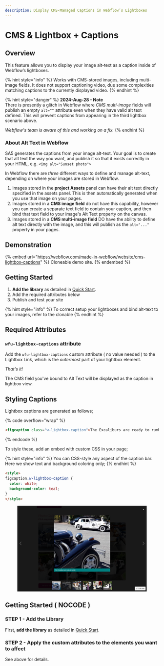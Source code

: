 ```yaml
---
description: Display CMS-Managed Captions in Webflow’s Lightboxes
---
```


# CMS & Lightbox + Captions

## Overview <a href="#display-captions-in-webflows-lightboxes" id="display-captions-in-webflows-lightboxes"></a>

This feature allows you to display your image alt-text as a caption inside of Webflow’s lightboxes.&#x20;

{% hint style="info" %}
Works with CMS-stored images, including multi-image fields. It does not support captioning video, due some complexities matching captions to the currently displayed video.
{% endhint %}

{% hint style="danger" %}
**2024-Aug-28 - Note**\
There is presently a glitch in Webflow where _CMS multi-image_ fields will publish an empty `alt=""` attribute even when they have valid alt text defined. This will prevent captions from appearing in the third lightbox scenario above.&#x20;

_Webflow's team is aware of this and working on a fix._&#x20;
{% endhint %}

### About Alt Text in Webflow

SA5 generates the captions from your image alt-text. Your goal is to create that alt text the way you want, and publish it so that it exists correctly in your HTML, e.g. `<img alt="Sunset photo">`&#x20;

In Webflow there are _three_ different ways to define and manage alt-text, depending on where your images are stored in Webflow.&#x20;

1. Images stored in the **project Assets** panel can have their alt text directly specified in the assets panel.  This is then automatically generated when you use that image on your pages.&#x20;
2. Images stored in a **CMS image field** do not have this capability, however you can create a separate text field to contain your caption, and then bind that text field to your image's Alt Text property on the canvas.&#x20;
3. Images stored in a **CMS multi-image field** DO have the ability to define alt text directly with the image, and this will publish as the `alt="..."` property in your pages.&#x20;

## Demonstration

{% embed url="https://webflow.com/made-in-webflow/website/cms-lightbox-captions" %}
Cloneable demo site.
{% endembed %}

## Getting Started <a href="#usage-notes" id="usage-notes"></a>

1. **Add the library** as detailed in [Quick Start](../../quick-start.md).
2. Add the required attributes below
3. Publish and test your site&#x20;

{% hint style="info" %}
To correct setup your lightboxes and bind alt-text to your images, refer to the clonable
{% endhint %}

## Required Attributes

### `wfu-lightbox-captions` attribute <a href="#wfu-lightbox-captions-attribute" id="wfu-lightbox-captions-attribute"></a>

Add the `wfu-lightbox-captions` custom attribute ( no value needed ) to the Lightbox Link, which is the _outermost_ part of your lightbox element.&#x20;

_That's it!_&#x20;

The CMS field you've bound to Alt Text will be displayed as the caption in lightbox view.

## Styling Captions

Lightbox captions are generated as follows;

{% code overflow="wrap" %}
```html
<figcaption class="w-lightbox-caption">The Excaliburs are ready to rumble</figcaption>
```
{% endcode %}

To style these, add an embed with custom CSS in your page;

{% hint style="info" %}
You can CSS-style any aspect of the caption bar.  Here we show text and background coloring only;&#x20;
{% endhint %}

```html
<style>
figcaption.w-lightbox-caption {
  color: white;
  background-color: teal; 
}
</style>
```

<figure><img src="../../../.gitbook/assets/image (1) (1) (1) (1).png" alt=""><figcaption></figcaption></figure>

## Getting Started ( NOCODE ) <a href="#getting-started-nocode" id="getting-started-nocode"></a>

### STEP 1 - Add the Library <a href="#step-1---add-the-library" id="step-1---add-the-library"></a>

First, **add the library** as detailed in [Quick Start](../../quick-start.md).

### STEP 2 - Apply the custom attributes to the elements you want to affect <a href="#step-2---apply-the-custom-attributes-to-the-elements-you-want-to-affect" id="step-2---apply-the-custom-attributes-to-the-elements-you-want-to-affect"></a>

See above for details.





